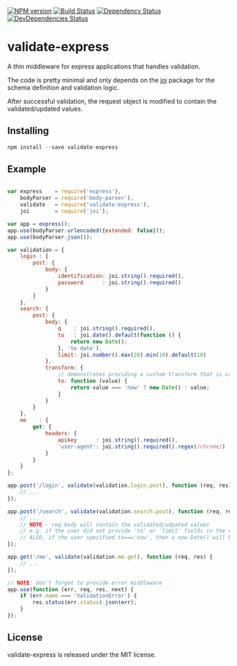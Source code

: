 [![NPM version][npm-image]][npm-url]
[![Build Status][travis-image]][travis-url]
[![Dependency Status][dependency-image]][dependency-url]
[![DevDependencies Status][dev-dependency-image]][dev-dependency-url]

# validate-express

A thin middleware for express applications that handles validation.

The code is pretty minimal and only depends on the [joi](https://github.com/hapijs/joi) package for the schema definition and validation logic.

After successful validation, the request object is modified to contain the validated/updated values.

## Installing

```javascript
npm install --save validate-express
```

## Example

```javascript

var express    = require('express'),
    bodyParser = require('body-parser'),
    validate   = require('validate-express'),
    joi        = require('joi');

var app = express();
app.use(bodyParser.urlencoded({extended: false}));
app.use(bodyParser.json());

var validation = {
    login : {
        post: {
            body: {
                identification: joi.string().required(),
                password      : joi.string().required()
            }
        }
    },
    search: {
        post: {
            body: {
                q    : joi.string().required(),
                to   : joi.date().default(function () {
                    return new Date();
                }, 'to date'),
                limit: joi.number().max(20).min(10).default(10)
            },
            transform: {
                // demonstrates providing a custom transform that is called prior to validation
                to: function (value) {
                    return value === 'now' ? new Date() : value;
                }
            }
        }
    },
    me    : {
        get: {
            headers: {
                apikey      : joi.string().required(),
                'user-agent': joi.string().required().regex(/chrome/)
            }
        }
    }
};

app.post('/login', validate(validation.login.post), function (req, res) {
    // ...
});

app.post('/search', validate(validation.search.post), function (req, res) {
    // ...
    // NOTE - req.body will contain the validated/udpated values
    // e.g. if the user did not provide 'to' or 'limit' fields in the request, they now exist
    // ALSO, if the user specified to==='now', then a new Date() will be created via the transform
});

app.get('/me', validate(validation.me.get), function (req, res) {
    // ...
});

// NOTE: don't forget to provide error middleware
app.use(function (err, req, res, next) {
    if (err.name === 'ValidationError') {
        res.status(err.status).json(err);
    }
});

```

## License

validate-express is released under the MIT license.

[npm-image]: https://img.shields.io/npm/v/validate-express.svg
[npm-url]: https://www.npmjs.com/package/validate-express
[dependency-image]: https://david-dm.org/tzellman/validate-express.svg
[dependency-url]: https://david-dm.org/tzellman/validate-express
[dev-dependency-image]: https://david-dm.org/tzellman/validate-express/dev-status.svg
[dev-dependency-url]: https://david-dm.org/tzellman/validate-express/#info=devDependencies
[travis-url]: http://travis-ci.org/tzellman/validate-express
[travis-image]: https://secure.travis-ci.org/tzellman/validate-express.svg
